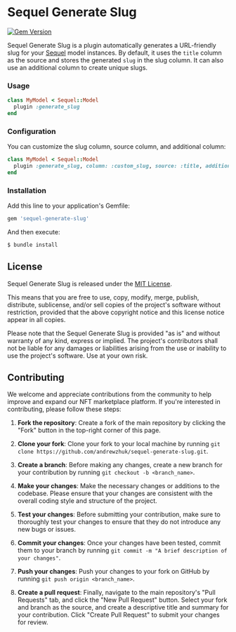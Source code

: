 
# Sequel Generate Slug

[![Gem Version](https://badge.fury.io/rb/sequel-generate-slug.svg)](https://badge.fury.io/rb/sequel-generate-slug)

Sequel Generate Slug is a plugin automatically generates a URL-friendly slug for your [Sequel](https://github.com/jeremyevans/sequel) model instances. By default, it uses the `title` column as the source and stores the generated `slug` in the slug column. It can also use an additional column to create unique slugs.

### Usage

```ruby
class MyModel < Sequel::Model
  plugin :generate_slug
end
```

### Configuration

You can customize the slug column, source column, and additional column:

```ruby
class MyModel < Sequel::Model
  plugin :generate_slug, column: :custom_slug, source: :title, additional: :custom_identifier
end
```

### Installation

Add this line to your application's Gemfile:

```ruby
gem 'sequel-generate-slug'
```

And then execute:

```bash
$ bundle install
```

## License

Sequel Generate Slug is released under the [MIT License](https://opensource.org/licenses/MIT).

This means that you are free to use, copy, modify, merge, publish, distribute, sublicense, and/or sell copies of the project's software without restriction, provided that the above copyright notice and this license notice appear in all copies.

Please note that the Sequel Generate Slug is provided "as is" and without warranty of any kind, express or implied. The project's contributors shall not be liable for any damages or liabilities arising from the use or inability to use the project's software. Use at your own risk.

## Contributing

We welcome and appreciate contributions from the community to help improve and expand our NFT marketplace platform. If you're interested in contributing, please follow these steps:

1. **Fork the repository**: Create a fork of the main repository by clicking the "Fork" button in the top-right corner of this page.

2. **Clone your fork**: Clone your fork to your local machine by running `git clone https://github.com/andrewzhuk/sequel-generate-slug.git`.

3. **Create a branch**: Before making any changes, create a new branch for your contribution by running `git checkout -b <branch_name>`.

4. **Make your changes**: Make the necessary changes or additions to the codebase. Please ensure that your changes are consistent with the overall coding style and structure of the project.

5. **Test your changes**: Before submitting your contribution, make sure to thoroughly test your changes to ensure that they do not introduce any new bugs or issues.

6. **Commit your changes**: Once your changes have been tested, commit them to your branch by running `git commit -m "A brief description of your changes"`.

7. **Push your changes**: Push your changes to your fork on GitHub by running `git push origin <branch_name>`.

8. **Create a pull request**: Finally, navigate to the main repository's "Pull Requests" tab, and click the "New Pull Request" button. Select your fork and branch as the source, and create a descriptive title and summary for your contribution. Click "Create Pull Request" to submit your changes for review.
